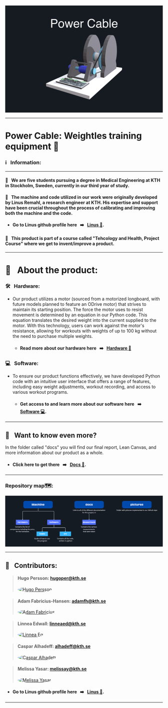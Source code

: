 ![Färgruta med text](https://github.com/HugoPersson01/POWER-CABLE/blob/main/pictures/3dModell-PowerCable.png)
___ 
# Power Cable: Weightles training equipment 🦾

### ℹ️ &nbsp; Information:

--- 

#### 🥈 &nbsp; We are five students pursuing a degree in Medical Engineering at KTH in Stockholm, Sweden, currently in our third year of study. 

#### 🥇 &nbsp; The machine and code utilized in our work were originally developed by Linus Remahl, a research engineer at KTH. His expertise and support have been crucial throughout the process of calibrating and improving both the machine and the code. 
+ #### Go to Linus github profile here &nbsp; ➡️ &nbsp; [Linus 👤](https://github.com/linusreM).

#### 🥉 &nbsp; This product is part of a course called "Tehcology and Health, Project Course" where we get to invent/improve a product. 

--- 

# 🎯 &nbsp; About the product:

### 🛠️ &nbsp; Hardware: 
+ Our product utilizes a motor (sourced from a motorized longboard, with future models planned to feature an ODrive motor) that strives to maintain its starting position. The force the motor uses to resist movement is determined by an equation in our Python code. This equation translates the desired weight into the current supplied to the motor. With this technology, users can work against the motor's resistance, allowing for workouts with weights of up to 100 kg without the need to purchase multiple weights.
  + #### Read more about our hardware here &nbsp; ➡️ &nbsp; [Hardware 🔨](https://github.com/HugoPersson01/POWER-CABLE/tree/main/Machine/Hardware)


### 💻 &nbsp; Software:
+ To ensure our product functions effectively, we have developed Python code with an intuitive user interface that offers a range of features, including easy weight adjustments, workout recording, and access to various workout programs.
  + #### Get access to and learn more about our software here &nbsp; ➡️ &nbsp; [Software 💻](https://github.com/HugoPersson01/POWER-CABLE/tree/main/Machine/Software).

___ 

## 📜 &nbsp; Want to know even more?

In the folder called "docs" you will find our final report, Lean Canvas, and more information about our product as a whole.
  + #### Click here to get there &nbsp; ➡️ &nbsp; [Docs 📁](https://github.com/HugoPersson01/POWER-CABLE/tree/main/docs).

___ 
### Repository map🗺️:

![Färgruta med text](https://github.com/HugoPersson01/POWER-CABLE/blob/main/pictures/Map.PNG)
___

## 👥 &nbsp; Contributors:


> #### Hugo Persson: hugoper@kth.se
> 
> <a href="https://github.com/HugoPersson01">
>     <img src="https://avatars.githubusercontent.com/u/179828570?v=4" alt="Hugo Persson" width="80" style="border-radius: 50%;" />
> </a>

> #### Adam Fabricius-Hansen: adamfh@kth.se
> 
> <a href="https://github.com/Adamfabricius">
>    <img src="https://avatars.githubusercontent.com/u/179829980?v=4" alt="Adam Fabricius" width="80" style="border-radius: 50%;" />
> </a>

> #### Linnea Edwall: linneaed@kth.se
> 
> <a href="https://github.com/linneaed">
>     <img src="https://avatars.githubusercontent.com/u/179829345?v=4" alt="Linnea Ed" width="80" style="border-radius: 50%;" />
> </a>

> #### Caspar Alhadeff: alhadeff@kth.se
> 
> <a href="https://github.com/Caspar-Alhadeff">
>     <img src="https://avatars.githubusercontent.com/u/179829359?v=4" alt="Caspar Alhadeff" width="80" style="border-radius: 50%;" />
> </a>

> #### Melissa Yasar: melissay@kth.se
> 
> <a href="https://github.com/Melissayasar">
>    <img src="https://avatars.githubusercontent.com/u/179872757?v=4" alt="Melissa Yasar" width="80" style="border-radius: 50%;" />
> </a>


+ #### Go to Linus github profile here &nbsp; ➡️ &nbsp; [Linus 👤](https://github.com/linusreM).
___
